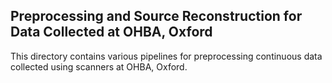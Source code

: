 Preprocessing and Source Reconstruction for Data Collected at OHBA, Oxford
--------------------------------------------------------------------------

This directory contains various pipelines for preprocessing continuous data collected using scanners at OHBA, Oxford.
